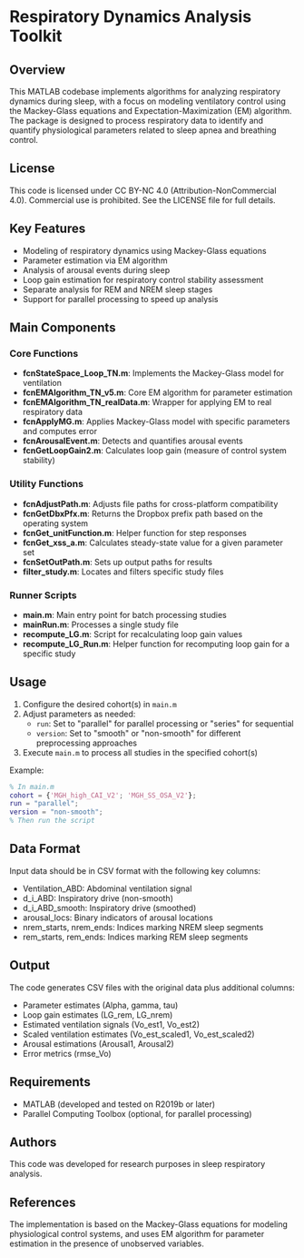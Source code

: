 # Respiratory Dynamics Analysis Toolkit

## Overview
This MATLAB codebase implements algorithms for analyzing respiratory dynamics during sleep, with a focus on modeling ventilatory control using the Mackey-Glass equations and Expectation-Maximization (EM) algorithm. The package is designed to process respiratory data to identify and quantify physiological parameters related to sleep apnea and breathing control.

## License
This code is licensed under CC BY-NC 4.0 (Attribution-NonCommercial 4.0). Commercial use is prohibited. See the LICENSE file for full details.

## Key Features
- Modeling of respiratory dynamics using Mackey-Glass equations
- Parameter estimation via EM algorithm
- Analysis of arousal events during sleep
- Loop gain estimation for respiratory control stability assessment
- Separate analysis for REM and NREM sleep stages
- Support for parallel processing to speed up analysis

## Main Components

### Core Functions
- **fcnStateSpace_Loop_TN.m**: Implements the Mackey-Glass model for ventilation
- **fcnEMAlgorithm_TN_v5.m**: Core EM algorithm for parameter estimation
- **fcnEMAlgorithm_TN_realData.m**: Wrapper for applying EM to real respiratory data
- **fcnApplyMG.m**: Applies Mackey-Glass model with specific parameters and computes error
- **fcnArousalEvent.m**: Detects and quantifies arousal events
- **fcnGetLoopGain2.m**: Calculates loop gain (measure of control system stability)

### Utility Functions
- **fcnAdjustPath.m**: Adjusts file paths for cross-platform compatibility
- **fcnGetDbxPfx.m**: Returns the Dropbox prefix path based on the operating system
- **fcnGet_unitFunction.m**: Helper function for step responses
- **fcnGet_xss_a.m**: Calculates steady-state value for a given parameter set
- **fcnSetOutPath.m**: Sets up output paths for results
- **filter_study.m**: Locates and filters specific study files

### Runner Scripts
- **main.m**: Main entry point for batch processing studies
- **mainRun.m**: Processes a single study file
- **recompute_LG.m**: Script for recalculating loop gain values
- **recompute_LG_Run.m**: Helper function for recomputing loop gain for a specific study

## Usage
1. Configure the desired cohort(s) in `main.m`
2. Adjust parameters as needed:
   - `run`: Set to "parallel" for parallel processing or "series" for sequential
   - `version`: Set to "smooth" or "non-smooth" for different preprocessing approaches
3. Execute `main.m` to process all studies in the specified cohort(s)

Example:
```matlab
% In main.m
cohort = {'MGH_high_CAI_V2'; 'MGH_SS_OSA_V2'};
run = "parallel";
version = "non-smooth";
% Then run the script
```

## Data Format
Input data should be in CSV format with the following key columns:
- Ventilation_ABD: Abdominal ventilation signal
- d_i_ABD: Inspiratory drive (non-smooth)
- d_i_ABD_smooth: Inspiratory drive (smoothed)
- arousal_locs: Binary indicators of arousal locations
- nrem_starts, nrem_ends: Indices marking NREM sleep segments
- rem_starts, rem_ends: Indices marking REM sleep segments

## Output
The code generates CSV files with the original data plus additional columns:
- Parameter estimates (Alpha, gamma, tau)
- Loop gain estimates (LG_rem, LG_nrem)
- Estimated ventilation signals (Vo_est1, Vo_est2)
- Scaled ventilation estimates (Vo_est_scaled1, Vo_est_scaled2)
- Arousal estimations (Arousal1, Arousal2)
- Error metrics (rmse_Vo)

## Requirements
- MATLAB (developed and tested on R2019b or later)
- Parallel Computing Toolbox (optional, for parallel processing)

## Authors
This code was developed for research purposes in sleep respiratory analysis.

## References
The implementation is based on the Mackey-Glass equations for modeling physiological control systems, and uses EM algorithm for parameter estimation in the presence of unobserved variables.
